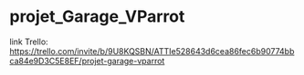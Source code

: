 # projet_Garage_VParrot
 
link Trello: https://trello.com/invite/b/9U8KQSBN/ATTIe528643d6cea86fec6b90774bbca84e9D3C5E8EF/projet-garage-vparrot
